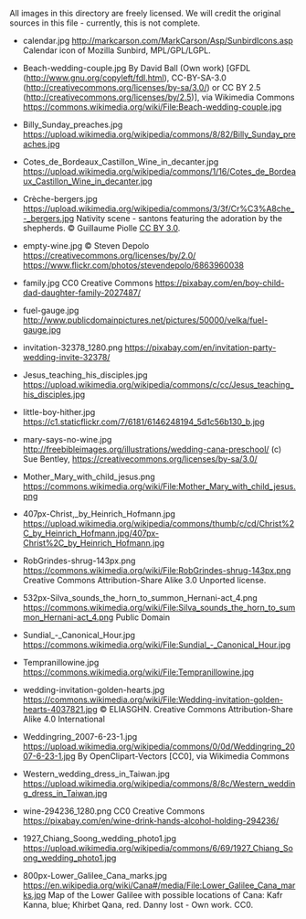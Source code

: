 All images in this directory are freely licensed.  We will credit the original sources in this file - currently, this is not complete.

* calendar.jpg
http://markcarson.com/MarkCarson/Asp/SunbirdIcons.asp
Calendar icon of Mozilla Sunbird, MPL/GPL/LGPL.

* Beach-wedding-couple.jpg
By David Ball (Own work) [GFDL (http://www.gnu.org/copyleft/fdl.html), CC-BY-SA-3.0 (http://creativecommons.org/licenses/by-sa/3.0/) or CC BY 2.5 (http://creativecommons.org/licenses/by/2.5)], via Wikimedia Commons
https://commons.wikimedia.org/wiki/File:Beach-wedding-couple.jpg

* Billy_Sunday_preaches.jpg
https://upload.wikimedia.org/wikipedia/commons/8/82/Billy_Sunday_preaches.jpg

* Cotes_de_Bordeaux_Castillon_Wine_in_decanter.jpg
https://upload.wikimedia.org/wikipedia/commons/1/16/Cotes_de_Bordeaux_Castillon_Wine_in_decanter.jpg

* Crèche-bergers.jpg
https://upload.wikimedia.org/wikipedia/commons/3/3f/Cr%C3%A8che_-_bergers.jpg
Nativity scene - santons featuring the adoration by the shepherds.
© Guillaume Piolle [CC BY 3.0](http://creativecommons.org/licenses/by/3.0).

* empty-wine.jpg
© Steven Depolo https://creativecommons.org/licenses/by/2.0/    
https://www.flickr.com/photos/stevendepolo/6863960038

* family.jpg
CC0 Creative Commons
https://pixabay.com/en/boy-child-dad-daughter-family-2027487/

* fuel-gauge.jpg
http://www.publicdomainpictures.net/pictures/50000/velka/fuel-gauge.jpg

* invitation-32378_1280.png
https://pixabay.com/en/invitation-party-wedding-invite-32378/

* Jesus_teaching_his_disciples.jpg
https://upload.wikimedia.org/wikipedia/commons/c/cc/Jesus_teaching_his_disciples.jpg

* little-boy-hither.jpg
https://c1.staticflickr.com/7/6181/6146248194_5d1c56b130_b.jpg

* mary-says-no-wine.jpg
http://freebibleimages.org/illustrations/wedding-cana-preschool/
(c) Sue Bentley, https://creativecommons.org/licenses/by-sa/3.0/

* Mother_Mary_with_child_jesus.png
https://commons.wikimedia.org/wiki/File:Mother_Mary_with_child_jesus.png

* 407px-Christ,_by_Heinrich_Hofmann.jpg
https://upload.wikimedia.org/wikipedia/commons/thumb/c/cd/Christ%2C_by_Heinrich_Hofmann.jpg/407px-Christ%2C_by_Heinrich_Hofmann.jpg

* RobGrindes-shrug-143px.png
https://commons.wikimedia.org/wiki/File:RobGrindes-shrug-143px.png
Creative Commons Attribution-Share Alike 3.0 Unported license.

* 532px-Silva_sounds_the_horn_to_summon_Hernani-act_4.png
https://commons.wikimedia.org/wiki/File:Silva_sounds_the_horn_to_summon_Hernani-act_4.png
Public Domain

* Sundial_-_Canonical_Hour.jpg
https://commons.wikimedia.org/wiki/File:Sundial_-_Canonical_Hour.jpg

* Tempranillowine.jpg
https://commons.wikimedia.org/wiki/File:Tempranillowine.jpg

* wedding-invitation-golden-hearts.jpg
https://commons.wikimedia.org/wiki/File:Wedding-invitation-golden-hearts-4037821.jpg
© ELIASGHN. Creative Commons Attribution-Share Alike 4.0 International

* Weddingring_2007-6-23-1.jpg
https://upload.wikimedia.org/wikipedia/commons/0/0d/Weddingring_2007-6-23-1.jpg
By OpenClipart-Vectors [CC0], via Wikimedia Commons

* Western_wedding_dress_in_Taiwan.jpg
https://upload.wikimedia.org/wikipedia/commons/8/8c/Western_wedding_dress_in_Taiwan.jpg

* wine-294236_1280.png
CC0 Creative Commons 
https://pixabay.com/en/wine-drink-hands-alcohol-holding-294236/

* 1927_Chiang_Soong_wedding_photo1.jpg
https://upload.wikimedia.org/wikipedia/commons/6/69/1927_Chiang_Soong_wedding_photo1.jpg

* 800px-Lower_Galilee_Cana_marks.jpg
https://en.wikipedia.org/wiki/Cana#/media/File:Lower_Galilee_Cana_marks.jpg
Map of the Lower Galilee with possible locations of Cana: Kafr Kanna, blue; Khirbet Qana, red. Danny lost - Own work.  CC0.
